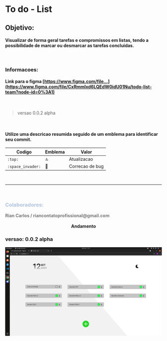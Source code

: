 # To do - List
## Objetivo: 
#### Visualizar de forma geral tarefas e compromissos em listas, tendo a possibilidade de marcar ou desmarcar as tarefas concluidas.
<br>

### Informacoes:

#### Link para o figma [https://www.figma.com/file...](https://www.figma.com/file/CxRmmlxd6LQEdW0idU01Nu/todo-list-team?node-id=0%3A1)

<br>

> versao 0.0.2 alpha

<br>

#### Utilize uma descricao resumida seguido de um emblema para identificar seu commit.
|Codigo|Emblema|Valor|
| -------- | -------- | -------- |
|`:top:`|:top:|Atualizacao|
|`:space_invader:`|:space_invader:|Correcao de bug|

<br>
<hr>
<br>
<h3 style="color: #B0C4DE;">Colaboradores:</h3>
<strong style="color:#777f;">Rian Carlos / riancontatoprofissional@gmail.com</strong>
<br/>
<br/>

<div style="margin-bottom: 20px; display: flex; justify-content: center;">
    <strong style="">Andamento</strong>
</div>

<div>
    <h3>versao: 0.0.2 alpha</h3>
    <img src="./public/image/img1.png">
</div>
